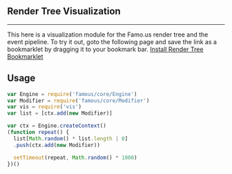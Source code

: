 ## Render Tree Visualization
-----------------------
This here is a visualization module  for the Famo.us render tree and the event pipeline.
To try it out, goto the following page and save the link as a bookmarklet by dragging
it to your bookmark bar. [Install Render Tree Bookmarklet](http://adnan-wahab.github.io/Render-Tree-Visualization)


## Usage
``` js
var Engine = require('famous/core/Engine')
var Modifier = require('famous/core/Modifier')
var vis = require('vis')
var list = [ctx.add(new Modifier)]

var ctx = Engine.createContext()
(function repeat() {
  list[Math.random() * list.length | 0]
  .push(ctx.add(new Modifier))

  setTimeout(repeat, Math.random() * 1000)
})()
```
